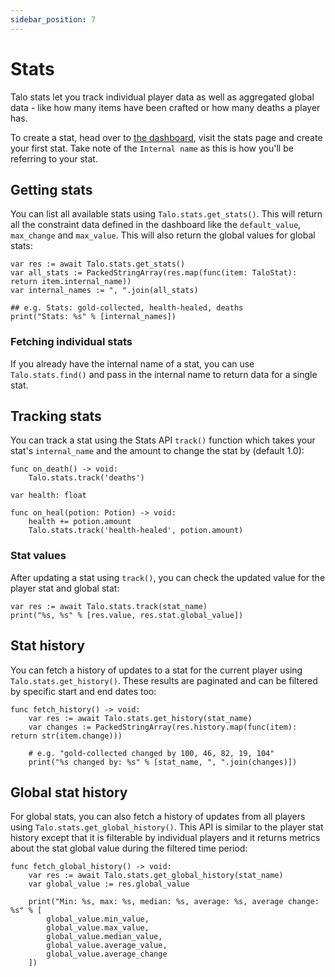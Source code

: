```yaml
---
sidebar_position: 7
---
```


# Stats

Talo stats let you track individual player data as well as aggregated global data - like how many items have been crafted or how many deaths a player has.

To create a stat, head over to [the dashboard](https://dashboard.trytalo.com), visit the stats page and create your first stat. Take note of the `Internal name` as this is how you'll be referring to your stat.

## Getting stats

You can list all available stats using `Talo.stats.get_stats()`. This will return all the constraint data defined in the dashboard like the `default_value`, `max_change` and `max_value`. This will also return the global values for global stats:

```gdscript
var res := await Talo.stats.get_stats()
var all_stats := PackedStringArray(res.map(func(item: TaloStat): return item.internal_name))
var internal_names := ", ".join(all_stats)

## e.g. Stats: gold-collected, health-healed, deaths
print("Stats: %s" % [internal_names])
```

### Fetching individual stats

If you already have the internal name of a stat, you can use `Talo.stats.find()` and pass in the internal name to return data for a single stat.

## Tracking stats

You can track a stat using the Stats API `track()` function which takes your stat's `internal_name` and the amount to change the stat by (default 1.0):

```gdscript title="player.gd"
func on_death() -> void:
	Talo.stats.track('deaths')
```

```gdscript title="player_potion.gd"
var health: float

func on_heal(potion: Potion) -> void:
	health += potion.amount
	Talo.stats.track('health-healed', potion.amount)
```

### Stat values

After updating a stat using `track()`, you can check the updated value for the player stat and global stat:

```gdscript
var res := await Talo.stats.track(stat_name)
print("%s, %s" % [res.value, res.stat.global_value])
```

## Stat history

You can fetch a history of updates to a stat for the current player using `Talo.stats.get_history()`. These results are paginated and can be filtered by specific start and end dates too:

```gdscript
func fetch_history() -> void:
	var res := await Talo.stats.get_history(stat_name)
	var changes := PackedStringArray(res.history.map(func(item): return str(item.change)))

	# e.g. "gold-collected changed by 100, 46, 82, 19, 104"
	print("%s changed by: %s" % [stat_name, ", ".join(changes)])
```

## Global stat history

For global stats, you can also fetch a history of updates from all players using `Talo.stats.get_global_history()`. This API is similar to the player stat history except that it is filterable by individual players and it returns metrics about the stat global value during the filtered time period:

```gdscript
func fetch_global_history() -> void:
	var res := await Talo.stats.get_global_history(stat_name)
	var global_value := res.global_value

	print("Min: %s, max: %s, median: %s, average: %s, average change: %s" % [
		global_value.min_value,
		global_value.max_value,
		global_value.median_value,
		global_value.average_value,
		global_value.average_change
	])
```
